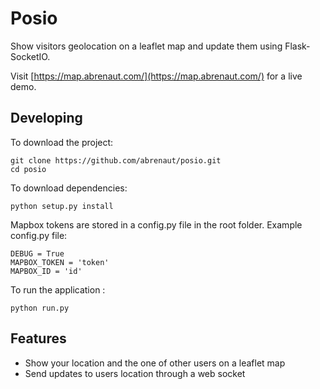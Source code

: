 # Posio

Show visitors geolocation on a leaflet map and update them using Flask-SocketIO.

Visit [https://map.abrenaut.com/](https://map.abrenaut.com/) for a live demo.
    
## Developing

To download the project:

    git clone https://github.com/abrenaut/posio.git
    cd posio
    
To download dependencies:
    
    python setup.py install
    
Mapbox tokens are stored in a config.py file in the root folder. Example config.py file:
    
    DEBUG = True    
    MAPBOX_TOKEN = 'token'
    MAPBOX_ID = 'id'

   
To run the application :
    
    python run.py

## Features

* Show your location and the one of other users on a leaflet map
* Send updates to users location through a web socket